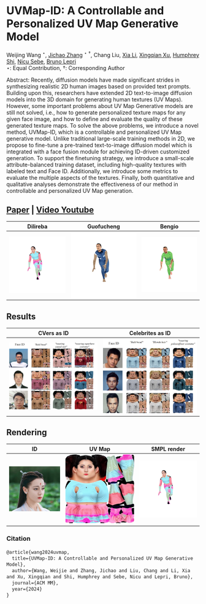 # UVMap-ID: A Controllable and Personalized UV Map Generative Model

Weijing Wang $^\star$, [Jichao Zhang](https://scholar.google.com/citations?user=SPEECTIAAAAJ&hl=en) $^\star$ $^\dagger$, 
Chang Liu, [Xia Li](https://xialipku.github.io/), [Xingqian Xu](https://scholar.google.com/citations?user=s1X82zMAAAAJ&hl=en&oi=ao), 
[Humphrey Shi](https://www.humphreyshi.com/), [Nicu Sebe](http://disi.unitn.it/~sebe/), [Bruno Lepri](https://scholar.google.com/citations?user=JfcopG0AAAAJ&hl=en&oi=ao)<br>
$\star$: Equal Contribution, $\dagger$: Corresponding Author <br>

Abstract: Recently, diffusion models have made significant strides in synthesizing realistic 2D human images based on provided text prompts. Building upon this, researchers have extended 2D text-to-image diffusion models into the 3D domain for generating human textures (UV Maps). 
However, some important problems about UV Map Generative models are still not solved, i.e., how to generate personalized texture maps for any given face image, and how to define and evaluate the quality of these generated texture maps. 
To solve the above problems, we introduce a novel method, UVMap-ID, which is a controllable and personalized UV Map generative model. Unlike traditional large-scale training methods in 2D, we propose to fine-tune a pre-trained text-to-image diffusion model which is integrated with a face fusion module for achieving ID-driven customized generation. 
To support the finetuning strategy, we introduce a small-scale attribute-balanced training dataset, including high-quality textures with labeled text and Face ID. 
Additionally, we introduce some metrics to evaluate the multiple aspects of the textures. Finally, both quantitative and qualitative analyses demonstrate the effectiveness of our method in controllable and personalized UV Map generation. 



## [Paper](https://arxiv.org/abs/2404.14568) | [Video Youtube](https://www.youtube.com/watch?v=KCHUWPtBe9o)


 Dilireba            |         Guofucheng         |  Bengio 
:-------------------------:|:--------------------------:|:-------------------------:
![](./imgs/dilireba3.gif)  | ![](./imgs/guofucheng.gif) |  ![](./imgs/bengio.gif)

## Results

 CVers as ID            |             Celebrites as ID             
:-------------------------:|:----------------------------------------:|
<img src="./imgs/test1.png" width="400">  | <img src="./imgs/test3.png" width="400"> | 

## Rendering

 ID            |           UV Map           |  SMPL render 
:-------------------------:|:--------------------------:|:-------------------------:
<img src="./imgs/dilireba.png" width="400">  | ![](./imgs/dilireba2.png) |  ![](./imgs/dilireba3.gif)

### Citation

```
@article{wang2024uvmap,
  title={UVMap-ID: A Controllable and Personalized UV Map Generative Model},
  author={Wang, Weijie and Zhang, Jichao and Liu, Chang and Li, Xia and Xu, Xingqian and Shi, Humphrey and Sebe, Nicu and Lepri, Bruno},
  journal={ACM MM},
  year={2024}
}
```